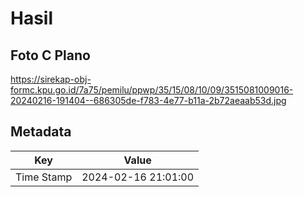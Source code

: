 # Hasil

## Foto C Plano

https://sirekap-obj-formc.kpu.go.id/7a75/pemilu/ppwp/35/15/08/10/09/3515081009016-20240216-191404--686305de-f783-4e77-b11a-2b72aeaab53d.jpg


## Metadata

| Key        | Value               |
| ---------- | ------------------- |
| Time Stamp | 2024-02-16 21:01:00 |



